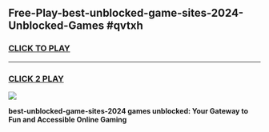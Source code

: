 
## Free-Play-best-unblocked-game-sites-2024-Unblocked-Games #qvtxh
<h3>
<a href="https://news.freeplayer.one?title=best-unblocked-game-sites-2024&ref=8M">CLICK TO PLAY</a></h3>
<hr>

<h3>
<a href="https://news.freeplayer.one?title=best-unblocked-game-sites-2024&ref=8M">CLICK 2 PLAY</a>
  
</h3>

<a href="https://news.freeplayer.one?title=best-unblocked-game-sites-2024&ref=8M"><img src="https://clearcache.store/games.png"></a>


**best-unblocked-game-sites-2024 games unblocked: Your Gateway to Fun and Accessible Online Gaming**
